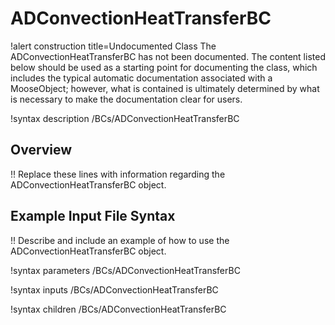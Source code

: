 # ADConvectionHeatTransferBC

!alert construction title=Undocumented Class
The ADConvectionHeatTransferBC has not been documented. The content listed below should be used as a starting point for
documenting the class, which includes the typical automatic documentation associated with a
MooseObject; however, what is contained is ultimately determined by what is necessary to make the
documentation clear for users.

!syntax description /BCs/ADConvectionHeatTransferBC

## Overview

!! Replace these lines with information regarding the ADConvectionHeatTransferBC object.

## Example Input File Syntax

!! Describe and include an example of how to use the ADConvectionHeatTransferBC object.

!syntax parameters /BCs/ADConvectionHeatTransferBC

!syntax inputs /BCs/ADConvectionHeatTransferBC

!syntax children /BCs/ADConvectionHeatTransferBC
